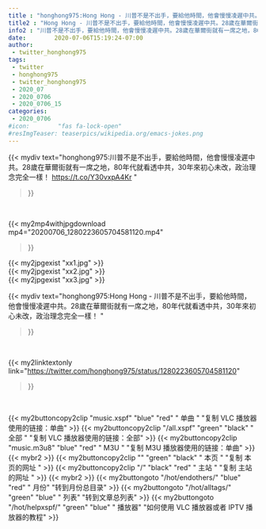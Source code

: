 ```yaml
---
title : "honghong975:Hong Hong - 川普不是不出手，要給他時間，他會慢慢凌遲中共。28歲在華爾街就有一席之地，80年代就看透中共，30年來初心未改，政治理念完全一樣！ "
title2 : "Hong Hong - 川普不是不出手，要給他時間，他會慢慢凌遲中共。28歲在華爾街就有一席之地，80年代就看透中共，30年來初心未改，政治理念完全一樣！ "
info2 : "川普不是不出手，要給他時間，他會慢慢凌遲中共。28歲在華爾街就有一席之地，80年代就看透中共，30年來初心未改，政治理念完全一樣！ https://t.co/Y30vxpA4Kr "
date:        2020-07-06T15:19:24-07:00
author:
 - twitter_honghong975
tags:
 - twitter
 - honghong975
 - twitter_honghong975
 - 2020_07
 - 2020_0706
 - 2020_0706_15
categories:
 - 2020_0706
#icon:        "fas fa-lock-open"
#resImgTeaser: teaserpics/wikipedia.org/emacs-jokes.png
---
```


{{< mydiv text="honghong975:川普不是不出手，要給他時間，他會慢慢凌遲中共。28歲在華爾街就有一席之地，80年代就看透中共，30年來初心未改，政治理念完全一樣！ https://t.co/Y30vxpA4Kr "
>}}
<br>


{{< my2mp4withjpgdownload mp4="20200706_1280223605704581120.mp4"
>}}

{{< my2jpgexist "xx1.jpg" >}}<br>
{{< my2jpgexist "xx2.jpg" >}}<br>
{{< my2jpgexist "xx3.jpg" >}}<br>



{{< mydiv text="honghong975:Hong Hong - 川普不是不出手，要給他時間，他會慢慢凌遲中共。28歲在華爾街就有一席之地，80年代就看透中共，30年來初心未改，政治理念完全一樣！ "
>}}
<br>

{{< my2linktextonly link="https://twitter.com/honghong975/status/1280223605704581120"
>}}


<br>

{{< my2buttoncopy2clip "music.xspf"        "blue"   "red"    " 单曲 "  "复制 VLC 播放器使用的链接：单曲" >}} {{< my2buttoncopy2clip "/all.xspf"         "green"  "black"  " 全部 "  "复制 VLC 播放器使用的链接：全部" >}} {{< my2buttoncopy2clip "music.m3u8"        "blue"   "red"    " M3U  "    "复制 M3U 播放器使用的链接：单曲" >}} {{< mybr2 >}} {{< my2buttoncopy2clip ""                  "green"  "black"  " 本页 "    "复制 本页的网址 " >}} {{< my2buttoncopy2clip "/"                 "black"  "red"    " 主站 "    "复制 主站的网址 " >}} {{< mybr2 >}} {{< my2buttongoto      "/hot/endothers/"   "blue"   "red"    " 月份"   "转到月份总目录" >}} {{< my2buttongoto      "/hot/alltags/"     "green"  "blue"   " 列表"   "转到文章总列表" >}} {{< my2buttongoto      "/hot/helpxspf/"    "green"  "blue"   " 播放器" "如何使用 VLC 播放器或者 IPTV 播放器的教程" >}} 
